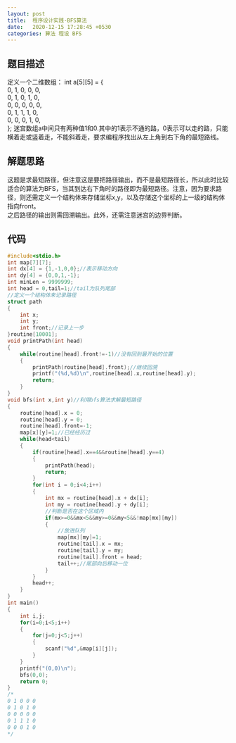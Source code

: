 ```yaml
---
layout: post
title:  程序设计实践-BFS算法
date:   2020-12-15 17:28:45 +0530
categories: 算法 程设 BFS
---
```

## 题目描述
定义一个二维数组： 
int a[5][5] = {  
0, 1, 0, 0, 0,  
0, 1, 0, 1, 0,  
0, 0, 0, 0, 0,  
0, 1, 1, 1, 0,  
0, 0, 0, 1, 0,  
};
迷宫数组a中间只有两种值1和0.其中的1表示不通的路，0表示可以走的路，只能横着走或竖着走，不能斜着走，要求编程序找出从左上角到右下角的最短路线。

## 解题思路
这题是求最短路径，但注意这是要把路径输出，而不是最短路径长，所以此时比较适合的算法为BFS，当其到达右下角时的路径即为最短路径。注意，因为要求路径，则还需定义一个结构体来存储坐标x,y，以及存储这个坐标的上一级的结构体指向front。  
之后路径的输出则需回溯输出。此外，还需注意迷宫的边界判断。
## 代码
```cpp
#include<stdio.h>
int map[7][7];
int dx[4] = {1,-1,0,0};//表示移动方向 
int dy[4] = {0,0,1,-1};
int minLen = 9999999;
int head = 0,tail=1;//tail为队列尾部 
//定义一个结构体来记录路径
struct path
{
	int x;
	int y;
	int front;//记录上一步 
}routine[10001];
void printPath(int head)
{
	while(routine[head].front!=-1)//没有回到最开始的位置 
	{
		printPath(routine[head].front);//继续回溯 
		printf("(%d,%d)\n",routine[head].x,routine[head].y);
		return;
	}
}
void bfs(int x,int y)//利用bfs算法求解最短路径 
{
	routine[head].x = 0;
	routine[head].y = 0;
	routine[head].front=-1;
	map[x][y]=1;//已经经历过
	while(head<tail)
	{
		if(routine[head].x==4&&routine[head].y==4)
		{
			printPath(head);
			return;
		}
		for(int i = 0;i<4;i++)
		{
			int mx = routine[head].x + dx[i];
			int my = routine[head].y + dy[i];
			//判断是否在这个区域内
			if(mx>=0&&mx<5&&my>=0&&my<5&&!map[mx][my])
			{
				//放进队列
				map[mx][my]=1;
				routine[tail].x = mx;
				routine[tail].y = my;
				routine[tail].front = head;
				tail++;//尾部向后移动一位	
			} 
		}
		head++;
	} 
}
int main()
{
	int i,j;
	for(i=0;i<5;i++)
	{
		for(j=0;j<5;j++)
		{
			scanf("%d",&map[i][j]);
		}
	}
	printf("(0,0)\n"); 
	bfs(0,0);
	return 0;
}
/*
0 1 0 0 0
0 1 0 1 0
0 0 0 0 0
0 1 1 1 0
0 0 0 1 0
*/
```
